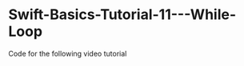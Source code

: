 Swift-Basics-Tutorial-11---While-Loop
=====================================

Code for the following video tutorial 
